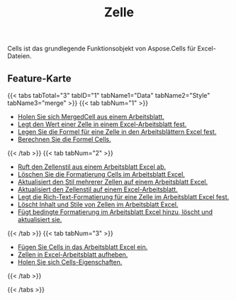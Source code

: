 ﻿---
title: Zelle
second_title: Aspose.Cells Cloud Documen
type: docs
url: /de/working-with-cells/
aliases: [/working-with-worksheets/]
keywords: REST API, spreadsheets, excel, cell
description: "Cells.Cloud API für Excel betreiben: Zellen betreiben"
weight: 100
kwords: Excel, Office Cloud, REST API, Tabellenkalkulation, PDF, CSV, Json, Markdwon, Cells
---
 Cells ist das grundlegende Funktionsobjekt von Aspose.Cells für Excel-Dateien.

## Feature-Karte


{{< tabs tabTotal="3" tabID="1" tabName1="Data" tabName2="Style" tabName3="merge" >}}
{{< tab tabNum="1" >}}
<div class="row">
    <div class="col-md-6">
        <ul>
            <li><a href="/cells/de/get-mergedcell-from-a-worksheet//">Holen Sie sich MergedCell aus einem Arbeitsblatt.</a></li>
            <li><a href="/cells/de/set-value-of-a-cell-in-a-worksheet/">Legt den Wert einer Zelle in einem Excel-Arbeitsblatt fest.</a></li>
            <li><a href="/cells/de/set-formula-for-a-cell-in-excel-worksheets/">Legen Sie die Formel für eine Zelle in den Arbeitsblättern Excel fest.</a></li>
            <li><a href="/cells/de/calculate-cells-formula/">Berechnen Sie die Formel Cells.</a></li>            
        </ul>
    </div>
</div>
{{< /tab >}}
{{< tab tabNum="2" >}}
<div class="row">
    <div class="col-md-6">
        <ul>
            <li><a href="/cells/de/get-cell-style-from-a-worksheet/">Ruft den Zellenstil aus einem Arbeitsblatt Excel ab.</a></li>
            <li><a href="/cells/de/clear-cells-formatting-in-excel-worksheet/">Löschen Sie die Formatierung Cells im Arbeitsblatt Excel.</a></li>
            <li><a href="/cells/de/update-multiple-cells-style/">Aktualisiert den Stil mehrerer Zellen auf einem Arbeitsblatt Excel.</a></li>
            <li><a href="/cells/de/change-cell-style-in-excel-worksheet/">Aktualisiert den Zellenstil auf einem Excel-Arbeitsblatt.</a></li>
            <li><a href="/cells/de/apply-rich-text-formatting-to-a-cell/">Legt die Rich-Text-Formatierung für eine Zelle im Arbeitsblatt Excel fest.</a></li>
            <li><a href="/cells/de/clear-contents-and-styles-of-cells-in-excel-worksheet/">Löscht Inhalt und Stile von Zellen im Arbeitsblatt Excel.</a></li>
            <li><a href="/cells/de/working-with-conditional-formatting/">Fügt bedingte Formatierung im Arbeitsblatt Excel hinzu, löscht und aktualisiert sie.</a></li>            
        </ul>
    </div>
</div>
{{< /tab >}}
{{< tab tabNum="3" >}}
<div class="row">
    <div class="col-md-6">
        <ul>
            <li><a href="/cells/de/merge-cells-in-excel-worksheet/">Fügen Sie Cells in das Arbeitsblatt Excel ein.</a></li>
            <li><a href="/cells/de/Unmerge Cells in Excel Worksheet/">Zellen in Excel-Arbeitsblatt aufheben.</a></li>
            <li><a href="/cells/de/get-cells-properties/">Holen Sie sich Cells-Eigenschaften.</a></li>
        </ul>
</div>
{{< /tab >}}

{{< /tabs >}}

